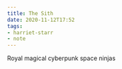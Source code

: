 ```yaml
---
title: The Sith
date: 2020-11-12T17:52
tags:
- harriet-starr
- note
---
```


Royal magical cyberpunk space ninjas

